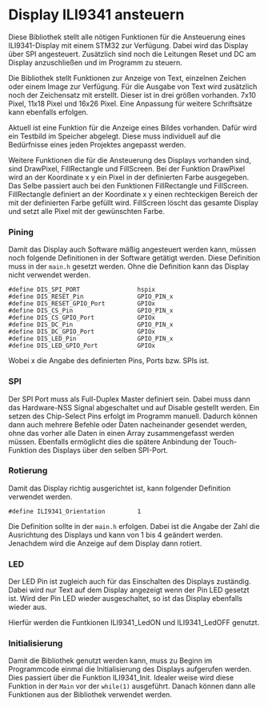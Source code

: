 # Display ILI9341 ansteuern

Diese Bibliothek stellt alle nötigen Funktionen für die Ansteuerung eines ILI9341-Display mit
einem STM32 zur Verfügung. Dabei wird das Display über SPI angesteuert. Zusätzlich sind noch
die Leitungen Reset und DC am Display anzuschließen und im Programm zu steuern.

Die Bibliothek stellt Funktionen zur Anzeige von Text, einzelnen Zeichen oder einem Image
zur Verfügung. Für die Ausgabe von Text wird zusätzlich noch der Zeichensatz mit erstellt.
Dieser ist in drei größen vorhanden. 7x10 Pixel, 11x18 Pixel und 16x26 Pixel. Eine Anpassung
für weitere Schriftsätze kann ebenfalls erfolgen.

Aktuell ist eine Funktion für die Anzeige eines Bildes vorhanden. Dafür wird ein Testbild im
Speicher abgelegt. Diese muss individuell auf die Bedürfnisse eines jeden Projektes angepasst
werden.

Weitere Funktionen die für die Ansteuerung des Displays vorhanden sind, sind DrawPixel,
FillRectangle und FillScreen. Bei der Funktion DrawPixel wird an der Koordinate x y ein Pixel
in der definierten Farbe ausgegeben. Das Selbe passiert auch bei den Funktionen FillRectangle
und FillScreen. FillRectangle definiert an der Koordinate x y einen rechteckigen Bereich der
mit der definierten Farbe gefüllt wird. FillScreen löscht das gesamte Display und setzt alle
Pixel mit der gewünschten Farbe.

### Pining

Damit das Display auch Software mäßig angesteuert werden kann, müssen noch folgende
Definitionen in der Software getätigt werden. Diese Definition muss in der `main.h` gesetzt
werden. Ohne die Definition kann das Display nicht verwendet werden.

```
#define DIS_SPI_PORT				hspix
#define DIS_RESET_Pin				GPIO_PIN_x
#define DIS_RESET_GPIO_Port			GPIOx
#define DIS_CS_Pin					GPIO_PIN_x
#define DIS_CS_GPIO_Port			GPIOx
#define DIS_DC_Pin					GPIO_PIN_x
#define DIS_DC_GPIO_Port			GPIOx
#define DIS_LED_Pin					GPIO_PIN_x
#define DIS_LED_GPIO_Port			GPIOx
```

Wobei x die Angabe des definierten Pins, Ports bzw. SPIs ist.

### SPI

Der SPI Port muss als Full-Duplex Master definiert sein. Dabei muss dann das Hardware-NSS
Signal abgeschaltet und auf Disable gestellt werden. Ein setzen des Chip-Select Pins erfolgt
im Programm manuell. Dadurch können dann auch mehrere Befehle oder Daten nacheinander
gesendet werden, ohne das vorher alle Daten in einen Array zusammengefasst werden müssen.
Ebenfalls ermöglicht dies die spätere Anbindung der Touch-Funktion des Displays über den
selben SPI-Port.

### Rotierung

Damit das Display richtig ausgerichtet ist, kann folgender Definition verwendet werden.

```
#define ILI9341_Orientation			1
```

Die Definition sollte in der `main.h` erfolgen. Dabei ist die Angabe der Zahl die Ausrichtung
des Displays und kann von 1 bis 4 geändert werden. Jenachdem wird die Anzeige auf dem Display
dann rotiert.

### LED

Der LED Pin ist zugleich auch für das Einschalten des Displays zuständig. Dabei wird nur Text
auf dem Display angezeigt wenn der Pin LED gesetzt ist. Wird der Pin LED wieder ausgeschaltet,
so ist das Display ebenfalls wieder aus.

Hierfür werden die Funtkionen ILI9341_LedON und ILI9341_LedOFF genutzt.

### Initialisierung

Damit die Bibliothek genutzt werden kann, muss zu Beginn im Programmcode einmal die
Initialisierung des Displays aufgerufen werden. Dies passiert über die Funktion ILI9341_Init.
Idealer weise wird diese Funktion in der `Main` vor der `while(1)` ausgeführt. Danach können
dann alle Funktionen aus der Bibliothek verwendet werden.